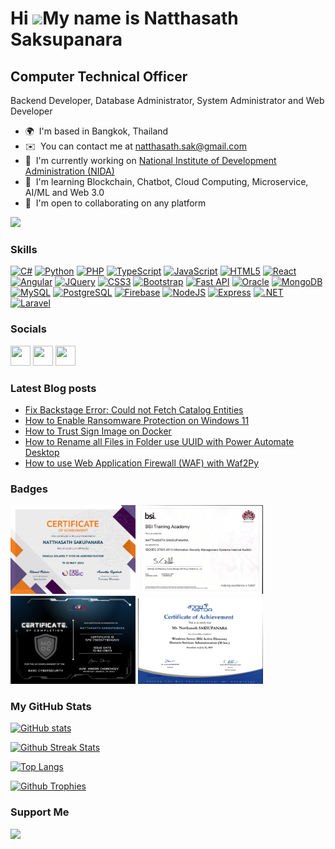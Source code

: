 Hi ![](https://user-images.githubusercontent.com/18350557/176309783-0785949b-9127-417c-8b55-ab5a4333674e.gif)My name is Natthasath Saksupanara
==============================================================================================================================================

Computer Technical Officer
--------------------------

Backend Developer, Database Administrator, System Administrator and Web Developer

* 🌍  I'm based in Bangkok, Thailand
* ✉️  You can contact me at [natthasath.sak@gmail.com](mailto:natthasath.sak@gmail.com)
* 🚀  I'm currently working on [National Institute of Development Administration (NIDA)](http://nida.ac.th)
* 🧠  I'm learning Blockchain, Chatbot, Cloud Computing, Microservice, AI/ML and Web 3.0
* 🤝  I'm open to collaborating on any platform

<a href="https://www.github.com/natthasath" target="_blank" rel="noreferrer"><img
src="https://img.shields.io/github/followers/natthasath?logo=github&style=for-the-badge&color=0891b2&labelColor=1c1917" /></a>

### Skills

<p align="left">
<a href="https://docs.microsoft.com/en-us/dotnet/csharp/" target="_blank" rel="noreferrer"><img src="https://raw.githubusercontent.com/danielcranney/readme-generator/main/public/icons/skills/csharp-colored.svg" width="36" height="36" alt="C#" /></a>
<a href="https://www.python.org/" target="_blank" rel="noreferrer"><img src="https://raw.githubusercontent.com/danielcranney/readme-generator/main/public/icons/skills/python-colored.svg" width="36" height="36" alt="Python" /></a>
<a href="https://www.php.net/" target="_blank" rel="noreferrer"><img src="https://raw.githubusercontent.com/danielcranney/readme-generator/main/public/icons/skills/php-colored.svg" width="36" height="36" alt="PHP" /></a>
<a href="https://www.typescriptlang.org/" target="_blank" rel="noreferrer"><img src="https://raw.githubusercontent.com/danielcranney/readme-generator/main/public/icons/skills/typescript-colored.svg" width="36" height="36" alt="TypeScript" /></a>
<a href="https://developer.mozilla.org/en-US/docs/Web/JavaScript" target="_blank" rel="noreferrer"><img src="https://raw.githubusercontent.com/danielcranney/readme-generator/main/public/icons/skills/javascript-colored.svg" width="36" height="36" alt="JavaScript" /></a>
<a href="https://developer.mozilla.org/en-US/docs/Glossary/HTML5" target="_blank" rel="noreferrer"><img src="https://raw.githubusercontent.com/danielcranney/readme-generator/main/public/icons/skills/html5-colored.svg" width="36" height="36" alt="HTML5" /></a>
<a href="https://reactjs.org/" target="_blank" rel="noreferrer"><img src="https://raw.githubusercontent.com/danielcranney/readme-generator/main/public/icons/skills/react-colored.svg" width="36" height="36" alt="React" /></a>
<a href="https://angular.io/" target="_blank" rel="noreferrer"><img src="https://raw.githubusercontent.com/danielcranney/readme-generator/main/public/icons/skills/angularjs-colored.svg" width="36" height="36" alt="Angular" /></a>
<a href="https://jquery.com/" target="_blank" rel="noreferrer"><img src="https://raw.githubusercontent.com/danielcranney/readme-generator/main/public/icons/skills/jquery-colored.svg" width="36" height="36" alt="JQuery" /></a>
<a href="https://www.w3.org/TR/CSS/#css" target="_blank" rel="noreferrer"><img src="https://raw.githubusercontent.com/danielcranney/readme-generator/main/public/icons/skills/css3-colored.svg" width="36" height="36" alt="CSS3" /></a>
<a href="https://getbootstrap.com/" target="_blank" rel="noreferrer"><img src="https://raw.githubusercontent.com/danielcranney/readme-generator/main/public/icons/skills/bootstrap-colored.svg" width="36" height="36" alt="Bootstrap" /></a>
<a href="https://fastapi.tiangolo.com/" target="_blank" rel="noreferrer"><img src="https://raw.githubusercontent.com/danielcranney/readme-generator/main/public/icons/skills/fastapi-colored.svg" width="36" height="36" alt="Fast API" /></a>
<a href="https://www.oracle.com/uk/index.html" target="_blank" rel="noreferrer"><img src="https://raw.githubusercontent.com/danielcranney/readme-generator/main/public/icons/skills/oracle-colored.svg" width="36" height="36" alt="Oracle" /></a>
<a href="https://www.mongodb.com/" target="_blank" rel="noreferrer"><img src="https://raw.githubusercontent.com/danielcranney/readme-generator/main/public/icons/skills/mongodb-colored.svg" width="36" height="36" alt="MongoDB" /></a>
<a href="https://www.mysql.com/" target="_blank" rel="noreferrer"><img src="https://raw.githubusercontent.com/danielcranney/readme-generator/main/public/icons/skills/mysql-colored.svg" width="36" height="36" alt="MySQL" /></a>
<a href="https://www.postgresql.org/" target="_blank" rel="noreferrer"><img src="https://raw.githubusercontent.com/danielcranney/readme-generator/main/public/icons/skills/postgresql-colored.svg" width="36" height="36" alt="PostgreSQL" /></a>
<a href="https://firebase.google.com/" target="_blank" rel="noreferrer"><img src="https://raw.githubusercontent.com/danielcranney/readme-generator/main/public/icons/skills/firebase-colored.svg" width="36" height="36" alt="Firebase" /></a>
<a href="https://nodejs.org/en/" target="_blank" rel="noreferrer"><img src="https://raw.githubusercontent.com/danielcranney/readme-generator/main/public/icons/skills/nodejs-colored.svg" width="36" height="36" alt="NodeJS" /></a>
<a href="https://expressjs.com/" target="_blank" rel="noreferrer"><img src="https://raw.githubusercontent.com/danielcranney/readme-generator/main/public/icons/skills/express-colored.svg" width="36" height="36" alt="Express" /></a>
<a href="https://dotnet.microsoft.com/en-us/" target="_blank" rel="noreferrer"><img src="https://raw.githubusercontent.com/danielcranney/readme-generator/main/public/icons/skills/dot-net-colored.svg" width="36" height="36" alt=".NET" /></a>
<a href="https://laravel.com/" target="_blank" rel="noreferrer"><img src="https://raw.githubusercontent.com/danielcranney/readme-generator/main/public/icons/skills/laravel-colored.svg" width="36" height="36" alt="Laravel" /></a>
</p>


### Socials

<p align="left"> <a href="https://www.github.com/natthasath" target="_blank" rel="noreferrer"><img src="https://raw.githubusercontent.com/danielcranney/readme-generator/main/public/icons/socials/github.svg" width="32" height="32" /></a> <a href="https://www.linkedin.com/in/natthasath" target="_blank" rel="noreferrer"><img src="https://raw.githubusercontent.com/danielcranney/readme-generator/main/public/icons/socials/linkedin.svg" width="32" height="32" /></a> <a href="https://codeinsane.dev/" target="_blank" rel="noreferrer"><img src="https://raw.githubusercontent.com/danielcranney/readme-generator/main/public/icons/socials/rss.svg" width="32" height="32" /></a></p>

### Latest Blog posts
<!-- BLOG:START -->
- [Fix Backstage Error: Could not Fetch Catalog Entities](https://codeinsane.dev/fix-backstage-error-could-not-fetch/)
- [How to Enable  Ransomware Protection on Windows 11](https://codeinsane.dev/how-to-enable-ransomware-protection-on-windows-11/)
- [How to Trust Sign Image on Docker](https://codeinsane.dev/how-to-trust-sign-image-on-docker/)
- [How to Rename all Files in Folder use UUID with Power Automate Desktop](https://codeinsane.dev/how-to-rename-all-files-with-power-automate/)
- [How to use Web Application Firewall &lpar;WAF&rpar; with Waf2Py](https://codeinsane.dev/how-to-use-web-application-firewall-waf-with-waf2py/)
<!-- BLOG:END -->

### Badges

<p align="left">
<img src="images/Oracle%20Solaris%2011%20System%20Administration.png" width="200">
<img src="images/ISO%2027001.png" width="200">
<img src="images/Basic%20Cyber%20Security.png" width="200">
<img src="images/Windows%20Server%202016.png" width="200">
</p>

### My GitHub Stats

[![GitHub stats](https://github-readme-stats.vercel.app/api?username=natthasath)](https://github.com/natthasath)

[![Github Streak Stats](https://github-readme-streak-stats.herokuapp.com/?user=natthasath)](https://github.com/natthasath)

[![Top Langs](https://github-readme-stats.vercel.app/api/top-langs/?username=natthasath&hide=jupyter%20notebook)](https://github.com/natthasath)

[![Github Trophies](https://github-profile-trophy.vercel.app/?username=natthasath&theme=onedark&column=3&margin-w=15&margin-h=15)](https://github.com/MrKrishnaAgarwal/readme-components-github)

### Support Me

<a href="https://www.buymeacoffee.com/natthasath"><img src="https://cdn.buymeacoffee.com/buttons/v2/default-yellow.png" width="200" /></a>
